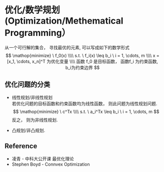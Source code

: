 # 优化/数学规划 (Optimization/Methematical Programming）
从一个可行解的集合， 寻找最优的元素, 可以写成如下的数学形式
$$
\mathop{minimize} \  f_0(x) \\\\
s.t. \  f_i(x) \leq b_i \  i = 1, \cdots, m \\\\
x = [x_1, \cdots, x_n]^T 为优化变量 \\\\
函数 f_0 是目标函数， 函数f_i 为约束函数, b_i为约束边界
$$

## 优化问题的分类
* 线性规划/非线性规划   
若优化问题的目标函数和约束函数均为线性函数， 则此问题为线性规划问题. 
$$
\mathop{minimize} \  c^Tx \\\\
s.t. \  a_i^Tx \leq b_i \  i = 1, \cdots, m 
$$
反之， 则为非线性规划.

* 凸规划/非凸规划. 


## Reference
* 凌青 - 中科大公开课 最优化理论
* Stephen Boyd - Connvex Optimization
